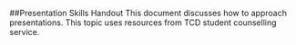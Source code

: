##Presentation Skills Handout
This document discusses how to approach presentations. This topic uses resources from TCD student counselling service.